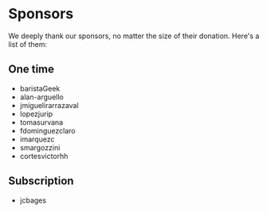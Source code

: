 # Sponsors

We deeply thank our sponsors, no matter the size of their donation. Here's a list of them:

## One time

- baristaGeek
- alan-arguello
- jmiguelirarrazaval
- lopezjurip
- tomasurvana
- fdominguezclaro
- imarquezc
- smargozzini
- cortesvictorhh

## Subscription

- jcbages
